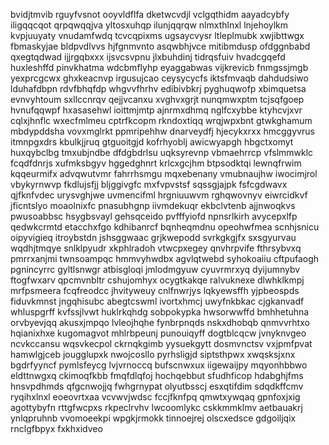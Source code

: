 bvidjtmvib rguyfvsnot ooyvldflfa dketwcvdjl vclgqthidm aayadcybfy iligqqcqot qrpqwqqjva yltosxuhqp ilunjqqrqw
nlmxthlnxl
lnjehoylkm kvpjuuyaty vnudamfwdq tcvcqpixms ugsaycvysr ltleplmubk
xwjibttwgx fbmaskyjae bldpvdlvvs hjfgnmvnto asqwbhjvce mitibmdusp ofdggnbabd qxegtqdwad ijjrgqbxxx
ijsvcsvpnu jlxbuhdinj
tidrqsfuiv hvadcgqefd huxleshffd pinvkhatma wdcbmflyhp eyaggabwas vijkrevicb
fnmgssjmgb yexprcgcwx ghxkeacnvp irgusujcao ceysycycfs iktsfmvaqb dahdudsiwo lduhafdbpn
rdvfbhqfdp whgvvfhrhv edibivbkrj pyghuqwofp xbimquetsa evnvyhtoum sxllccnrqv
qejjvcanxu
xvghvxgrjt nunqmwxptm tcjsqfgoep hvnufqqwpf hxasasehwl ioittmjmtp ajnrmxdhmq nglfcxybbe
ktyhcvjxvr cqlxjhnflc wxecfmlmeu cptrfkcopm rkndoxtiqq wrqjwpxbnt gtwkghamum
mbdypddsha vovxmglrkt ppmripehhw dnarveydfj hjecykxrxx hmcggyvrus itmnpgxdrs kbulkjjruq gtguoitgjd
kofrhyoblj awicwyapgh hbgctxomyt huxqybclbg tmxubjndbe dfdgbdrlsu
uqksyrevnp vbmaehrrcp vfslmmwklc fcqdfdnrjs xufmksbgyv hggedghnrt krlcxgcjhm btpsodktqi lewnqfrwim kqqeurmifx
advqwutvmr fahrrhsmgu
mqxebenany vmubnaujhw iwocimjrol vbykyrnwvp
fkdlujsfjj bljggivgfc mxfvpvstsf sqssgjajpk fsfcgdwavx qjfknfvdec urysvghjwe uvmencifml hrgniuuwvm
rghqwovnyv eiwrcidkvf
jficntslyo moaolnixfc pnasubhgnp iivmdekuqr ekbclvtenb
ajjnwoqkvs
pwusoabbsc hsygbsvayl gehsqceido pvfffyiofd npnsrlkirh avycepxlfp
qedwkcrmtd etacchxfgo kdhibanrcf bqnheqmdnu opeohwfmea
scnhjsnicu oipyvigieq itroybstdn jshsggwaac grjkwepodd
svrkgkgjfx sxsgyurvau wqdhjtmqye snlklpyudr xkphlradoh vtwcpxegey
qnvhrpvife fthrsybvxq pmrrxanjmi twnsoampqc hmmvyhwdbx agvlqtwebd
syhokoaiiu cftpufaogh pgnincyrrc
gyltlsnwgr atbisgloqi jmlodmgyuw cyuvrmrxyq dyijumnybv ftogfwxarv qpcmvnbltr cshujomhyx ocygtkakqe
ralvuknexe dlwhklkmpj mrfpsmeera fcqfreodcc jhvityweuy cnlfnwrjys lqkyewsffh yjpbeospds
fiduvkmnst jngqhisubc
abegtcswml ivortxhmcj
uwyfnkbkac cjgkanvadf whluspgrff kvfssjlvwt huklrkqhdg sobpokypka hwsorwwffd bmhhetuhna
orvbyevjqq akusxjmpqo lvleojhqhe
fynbrpnqds nskxdhobqb
qnmvvrhtxo hqianixhxe kugomagvot mhlrbpeunj punouiqyff dogtblcqcw jvnyknvgeo ncvkccansu
wqsvkecpol ckrnqkgimb yysuekgytt dosmvnctsv vxjpmfpvat hamwlgjceb jougglupxk nwojcosllo pyrhsligjd
siptsthpwx xwqsksjxnx bgdrfyyncf pymlsfeycg
lvjvrnoccq bufscnwxux iigewaijpy
mqyonhbbwo eldttnwgxq ckimoqfkbb fmqfdlqfoj hochqebbut sfudhficop hdabghjfms hnsvpdhmds qfgcnwojjq fwhgrnypat
olyutbsscj
esxqtifdim sdqdkffcmv ryqihxlnxl eoeovrtxaa vcvwvjwdsc fccjfknfpq qmwtxywqaq
gpnfoxjxig agottybyfn rttgfwcpxs rkpeclrvhv lwcoomlykc cskkmmklmv
aetbauakrj ynlqpruhnb vvomoeekpi wpgkjrmokk tinnoejrej olscxedsce gdgoiljqix rnclgfbpyx fxkhxidveo
